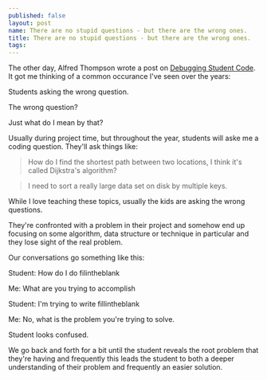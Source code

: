 ```yaml
---
published: false
layout: post
name: There are no stupid questions - but there are the wrong ones.
title: There are no stupid questions - but there are the wrong ones.
tags: 
---
```


The other day, Alfred Thompson wrote a post on [Debugging Student
Code](http://blog.acthompson.net/2013/11/debugging-student-code.html). It
got me thinking of a common occurance I've seen over the years:

Students asking the wrong question.

The wrong question?

Just what do I mean by that?

Usually during project time, but throughout the year, students will aske me a coding question. They'll ask things like:

> How do I find the shortest path between two locations, I think it's called Dijkstra's algorithm?

> I need to sort a really large data set on disk by multiple keys.

> 



While I love teaching these topics, usually the kids are asking the wrong questions. 

They're confronted with a problem in their project and somehow end up focusing on some algorithm, data structure or technique in particular and they lose sight of the real problem.

Our conversations go something like this:

Student: How do I do filintheblank

Me: What are you trying to accomplish

Student: I'm trying to write fillintheblank

Me: No, what is the problem you're trying to solve.

Student looks confused.

We go back and forth for a bit until the student reveals the root problem that they're having and frequently this leads the student to both a deeper understanding of their problem and frequently an easier solution.

